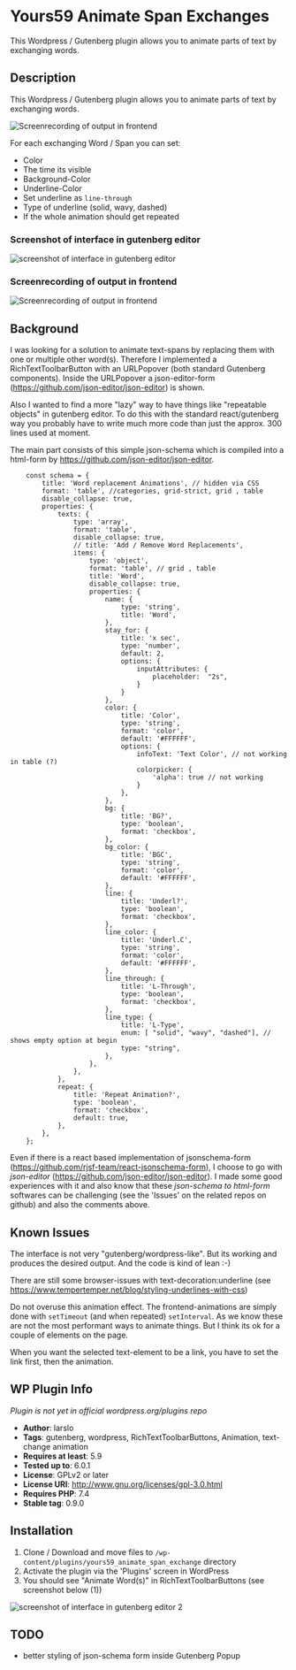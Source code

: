 # Yours59 Animate Span Exchanges

This Wordpress / Gutenberg plugin allows you to animate parts of text by exchanging words.

## Description

This Wordpress / Gutenberg plugin allows you to animate parts of text by exchanging words.

![Screenrecording of output in frontend](Text-Replacement-Span-Exchange-Plugin.gif "Screenrecording of output in frontend")


For each exchanging Word / Span you can set:
- Color
- The time its visible 
- Background-Color
- Underline-Color
- Set underline as `line-through`
- Type of underline (solid, wavy, dashed)   
- If the whole animation should get repeated

### Screenshot of interface in gutenberg editor

![screenshot of interface in gutenberg editor ](screenshot.png "screenshot of interface in gutenberg editor")

### Screenrecording of output in frontend
![Screenrecording of output in frontend](Text-Replacement-Span-Exchange-Plugin.gif "Screenrecording of output in frontend")



## Background
I was looking for a solution to animate text-spans by replacing them with one or multiple other word(s).
Therefore I implemented a RichTextToolbarButton with an URLPopover (both  standard Gutenberg components).
Inside the URLPopover a json-editor-form (https://github.com/json-editor/json-editor) is shown.

Also I wanted to find a more "lazy" way to have things like "repeatable objects" in gutenberg editor. 
To do this with the standard react/gutenberg way you probably have to write much more code than just the approx. 300 lines used at moment. 

The main part consists of this simple json-schema which is compiled into a html-form by https://github.com/json-editor/json-editor.

```
	const schema = {
	    title: 'Word replacement Animations', // hidden via CSS
	    format: 'table', //categories, grid-strict, grid , table
	    disable_collapse: true,
	    properties: {
	        texts: {
	            type: 'array',
	            format: 'table',
	            disable_collapse: true,
	            // title: 'Add / Remove Word Replacements',
	            items: {
	                type: 'object',
	                format: 'table', // grid , table
	                title: 'Word',
	                disable_collapse: true,
	                properties: {
	                    name: {
	                        type: 'string',
	                        title: 'Word',
	                    },
	                    stay_for: {
	                        title: 'x sec',
	                        type: 'number',
	                        default: 2,
	                        options: {
	                            inputAttributes: {
	                                placeholder:  "2s",
	                            }
	                        }
	                    },
	                    color: {
	                        title: 'Color',
	                        type: 'string',
	                        format: 'color',
	                        default: '#FFFFFF',
	                        options: {
	                            infoText: 'Text Color', // not working in table (?)
	                            colorpicker: { 
	                                'alpha': true // not working 
	                            }
	                        },
	                    },
	                    bg: {
	                        title: 'BG?',
	                        type: 'boolean',
	                        format: 'checkbox',
	                    },
	                    bg_color: {
	                        title: 'BGC',
	                        type: 'string',
	                        format: 'color',
	                        default: '#FFFFFF',
	                    },
	                    line: {
	                        title: 'Underl?',
	                        type: 'boolean',
	                        format: 'checkbox',
	                    },
	                    line_color: {
	                        title: 'Underl.C',
	                        type: 'string',
	                        format: 'color',
	                        default: '#FFFFFF',
	                    },
	                    line_through: {
	                        title: 'L-Through',
	                        type: 'boolean',
	                        format: 'checkbox',
	                    },
	                    line_type: {
	                        title: 'L-Type',
	                        enum: [ "solid", "wavy", "dashed"], // shows empty option at begin
	                        type: "string",
	                    },
	                },
	            },
	        },
	        repeat: {
	            title: 'Repeat Animation?',
	            type: 'boolean',
	            format: 'checkbox',
	            default: true,
	        },
	    },
	};
```

Even if there is a react based implementation of jsonschema-form (https://github.com/rjsf-team/react-jsonschema-form), I choose to go with *json-editor* (https://github.com/json-editor/json-editor).
I made some good experiences with it and also know that these *json-schema to html-form* softwares can be challenging (see the 'Issues' on the related repos on github) and also the comments above.



## Known Issues

The interface is not very "gutenberg/wordpress-like". But its working and produces the desired output.
And the code is kind of lean :-)

There are still some browser-issues with text-decoration:underline (see https://www.tempertemper.net/blog/styling-underlines-with-css)

Do not overuse this animation effect. The frontend-animations are simply done with `setTimeout` (and when repeated) `setInterval`. As we know these are not the most performant ways to animate things. But I think its ok for a couple of elements on the page.

When you want the selected text-element to be a link, you have to set the link first, then the animation.


## WP Plugin Info

*Plugin is not yet in official wordpress.org/plugins repo*

- **Author**: larslo
- **Tags**: gutenberg, wordpress, RichTextToolbarButtons, Animation, text-change animation
- **Requires at least**: 5.9
- **Tested up to**: 6.0.1
- **License**: GPLv2 or later
- **License URI**: http://www.gnu.org/licenses/gpl-3.0.html
- **Requires PHP**: 7.4
- **Stable tag**: 0.9.0


## Installation

1. Clone / Download and move files to `/wp-content/plugins/yours59_animate_span_exchange` directory
2. Activate the plugin via the 'Plugins' screen in WordPress
3. You should see "Animate Word(s)" in RichTextToolbarButtons (see screenshot below (1))

![screenshot of interface in gutenberg editor 2 ](screenshot2.png "screenshot of interface in gutenberg editor 2")


## TODO

- better styling of json-schema form inside Gutenberg Popup